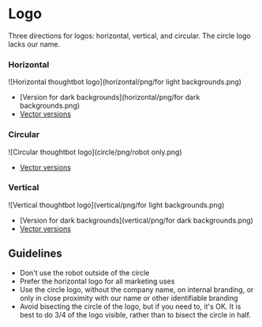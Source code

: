 # Logo

Three directions for logos: horizontal, vertical, and circular. The circle logo lacks our name.

### Horizontal

![Horizontal thoughtbot logo](horizontal/png/for light backgrounds.png)
* [Version for dark backgrounds](horizontal/png/for dark backgrounds.png)
* [Vector versions](horizontal/vector)

### Circular

![Circular thoughtbot logo](circle/png/robot only.png)
* [Vector versions](circle/vector)

### Vertical

![Vertical thoughtbot logo](vertical/png/for light backgrounds.png)
* [Version for dark backgrounds](vertical/png/for dark backgrounds.png)
* [Vector versions](horizontal/vector)

## Guidelines

* Don't use the robot outside of the circle
* Prefer the horizontal logo for all marketing uses
* Use the circle logo, without the company name, on internal branding, or only
  in close proximity with our name or other identifiable branding
* Avoid bisecting the circle of the logo, but if you need to, it's OK. It is
  best to do 3/4 of the logo visible, rather than to bisect the circle in half.
